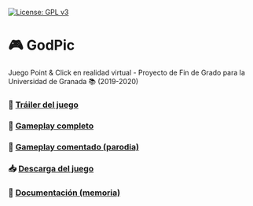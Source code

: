 [![License: GPL v3](https://img.shields.io/badge/License-GPLv3-blue.svg)](https://www.gnu.org/licenses/gpl-3.0)

# :video_game: GodPic
Juego Point &amp; Click en realidad virtual - Proyecto de Fin de Grado para la Universidad de Granada :books: (2019-2020)

### :movie_camera: [Tráiler del juego](https://youtu.be/L-MwhcBdRvA)
### :movie_camera: [Gameplay completo](https://youtu.be/ClNe0VyhkSw)
### :movie_camera: [Gameplay comentado (parodia)](https://youtu.be/utbNkXE8JM0)

### :inbox_tray: [Descarga del juego](https://drive.google.com/drive/folders/1fkK36C1vu9Vvl4owTkdQf31ivfNK6Hke?usp=sharing)

### :page_with_curl: [Documentación (memoria)](https://github.com/OMGitsXupi/GodPic/blob/master/Memoria%20TFG.pdf)
